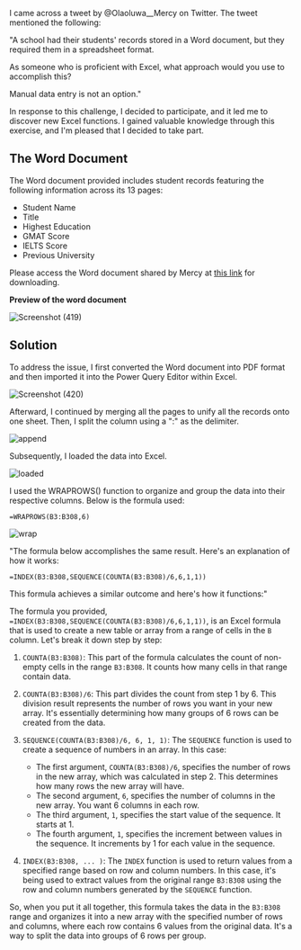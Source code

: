 I came across a tweet by @Olaoluwa__Mercy on Twitter. The tweet mentioned the following:

"A school had their students' records stored in a Word document, but they required them in a spreadsheet format. 

As someone who is proficient with Excel, what approach would you use to accomplish this?

Manual data entry is not an option."

In response to this challenge, I decided to participate, and it led me to discover new Excel functions. I gained valuable knowledge through this exercise, and I'm pleased that I decided to take part.


## The Word Document

The Word document provided includes student records featuring the following information across its 13 pages:
- Student Name
- Title
- Highest Education
- GMAT Score
- IELTS Score
- Previous University

  
Please access the Word document shared by Mercy at [this link](https://t.co/OLCiCu42cT) for downloading.

**Preview of the word document**

![Screenshot (419)](https://github.com/dannieRope/Data-Cleaning-using-Power-query-excel-functions/assets/132214828/24bcabc9-6e96-4c50-b438-b8e0803bb4ea)

## Solution

To address the issue, I first converted the Word document into PDF format and then imported it into the Power Query Editor within Excel.

![Screenshot (420)](https://github.com/dannieRope/Data-Cleaning-using-Power-query-excel-functions/assets/132214828/0322dd96-f83f-4da6-9ed1-18883628918d)

Afterward, I continued by merging all the pages to unify all the records onto one sheet. Then, I split the column using a ":" as the delimiter.

![append](https://github.com/dannieRope/Data-Cleaning-using-Power-query-excel-functions/assets/132214828/a68a3018-b7af-4aa9-87da-35233191737d)

Subsequently, I loaded the data into Excel. 

![loaded](https://github.com/dannieRope/Data-Cleaning-using-Power-query-excel-functions/assets/132214828/1e4a3e26-9e95-49a7-a4fc-dabf24bd8dd4)

I used the WRAPROWS() function to organize and group the data into their respective columns. Below is the formula used:

```
=WRAPROWS(B3:B308,6)
```

![wrap](https://github.com/dannieRope/Data-Cleaning-using-Power-query-excel-functions/assets/132214828/1d3d1416-d4d8-4bad-8e97-cafa26386dac)

"The formula below accomplishes the same result. Here's an explanation of how it works:

`=INDEX(B3:B308,SEQUENCE(COUNTA(B3:B308)/6,6,1,1))`

This formula achieves a similar outcome and here's how it functions:"

The formula you provided, `=INDEX(B3:B308,SEQUENCE(COUNTA(B3:B308)/6,6,1,1))`, is an Excel formula that is used to create a new table or array from a range of cells in the `B` column. Let's break it down step by step:

1. `COUNTA(B3:B308)`: This part of the formula calculates the count of non-empty cells in the range `B3:B308`. It counts how many cells in that range contain data.

2. `COUNTA(B3:B308)/6`: This part divides the count from step 1 by 6. This division result represents the number of rows you want in your new array. It's essentially determining how many groups of 6 rows can be created from the data.

3. `SEQUENCE(COUNTA(B3:B308)/6, 6, 1, 1)`: The `SEQUENCE` function is used to create a sequence of numbers in an array. In this case:
   - The first argument, `COUNTA(B3:B308)/6`, specifies the number of rows in the new array, which was calculated in step 2. This determines how many rows the new array will have.
   - The second argument, `6`, specifies the number of columns in the new array. You want 6 columns in each row.
   - The third argument, `1`, specifies the start value of the sequence. It starts at 1.
   - The fourth argument, `1`, specifies the increment between values in the sequence. It increments by 1 for each value in the sequence.

4. `INDEX(B3:B308, ... )`: The `INDEX` function is used to return values from a specified range based on row and column numbers. In this case, it's being used to extract values from the original range `B3:B308` using the row and column numbers generated by the `SEQUENCE` function.

So, when you put it all together, this formula takes the data in the `B3:B308` range and organizes it into a new array with the specified number of rows and columns, where each row contains 6 values from the original data. It's a way to split the data into groups of 6 rows per group.

